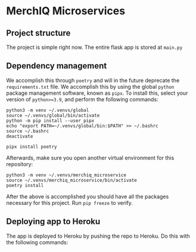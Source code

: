 # MerchIQ Microservices

## Project structure
The project is simple right now. The entire flask app is stored at `main.py`

## Dependency management
We accomplish this through `poetry` and will in the future deprecate the `requirements.txt` file. We accomplish this by using the global `python` package management software, known as `pipx`. To install this, select your version of `python>=3.9`, and perform the following commands:

```
python3 -m venv ~/.venvs/global
source ~/.venvs/global/bin/activate
python -m pip install --user pipx
echo "export PATH=~/.venvs/global/bin:$PATH" >> ~/.bashrc
source ~/.bashrc
deactivate

pipx install poetry
```

Afterwards, make sure you open another virtual environment for this repository:

```
python3 -m venv ~/.venvs/merchiq_microservice
source ~/.venvs/merchiq_microservice/bin/activate
poetry install
```

After the above is accomplished you should have all the packages necessary for this project. Run `pip freeze` to verify.








## Deploying app to Heroku
The app is deployed to Heroku by pushing the repo to Heroku. Do this with the following commands:

```


